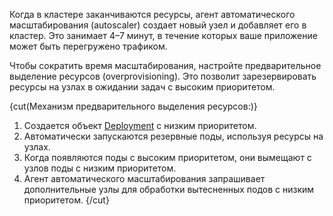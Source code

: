 Когда в кластере заканчиваются ресурсы, агент автоматического масштабирования (autoscaler) создает новый узел и добавляет его в кластер. Это занимает 4–7 минут, в течение которых ваше приложение может быть перегружено трафиком.

Чтобы сократить время масштабирования, настройте предварительное выделение ресурсов (overprovisioning). Это позволит зарезервировать ресурсы на узлах в ожидании задач с высоким приоритетом.

{cut(Механизм предварительного выделения ресурсов:)}

1. Создается объект [Deployment](https://kubernetes.io/docs/concepts/workloads/controllers/deployment/) с низким приоритетом.
1. Автоматически запускаются резервные поды, используя ресурсы на узлах.
1. Когда появляются поды с высоким приоритетом, они вымещают с узлов поды с низким приоритетом.
1. Агент автоматического масштабирования запрашивает дополнительные узлы для обработки вытесненных подов с низким приоритетом.
{/cut}